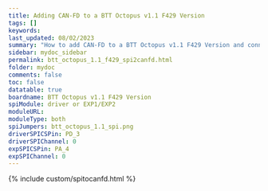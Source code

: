 ```yaml
---
title: Adding CAN-FD to a BTT Octopus v1.1 F429 Version
tags: []
keywords: 
last_updated: 08/02/2023
summary: "How to add CAN-FD to a BTT Octopus v1.1 F429 Version and connect a CAN-FD Toolboard"
sidebar: mydoc_sidebar
permalink: btt_octopus_1.1_f429_spi2canfd.html
folder: mydoc
comments: false
toc: false
datatable: true
boardname: BTT Octopus v1.1 F429 Version
spiModule: driver or EXP1/EXP2
moduleURL: 
moduleType: both
spiJumpers: btt_octopus_1.1_spi.png
driverSPICSPin: PD_3
driverSPIChannel: 0
expSPICSPin: PA_4
expSPIChannel: 0
---
```


{% include custom/spitocanfd.html %}